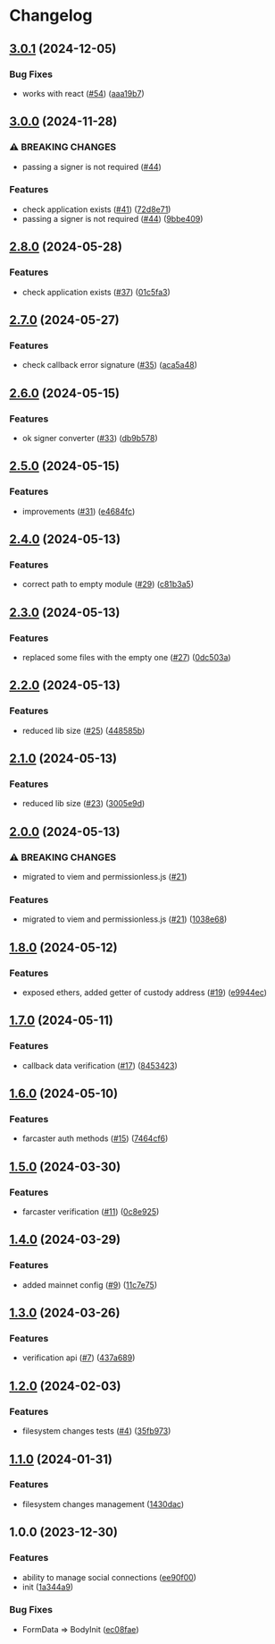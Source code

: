 # Changelog

## [3.0.1](https://github.com/DappyKit/sdk/compare/v3.0.0...v3.0.1) (2024-12-05)


### Bug Fixes

* works with react ([#54](https://github.com/DappyKit/sdk/issues/54)) ([aaa19b7](https://github.com/DappyKit/sdk/commit/aaa19b75c73ae1cca35fd62215580365bf444336))

## [3.0.0](https://github.com/DappyKit/sdk/compare/v2.8.0...v3.0.0) (2024-11-28)


### ⚠ BREAKING CHANGES

* passing a signer is not required ([#44](https://github.com/DappyKit/sdk/issues/44))

### Features

* check application exists ([#41](https://github.com/DappyKit/sdk/issues/41)) ([72d8e71](https://github.com/DappyKit/sdk/commit/72d8e71fbbb517d7ad6228fcbfb3e30127ae33fa))
* passing a signer is not required ([#44](https://github.com/DappyKit/sdk/issues/44)) ([9bbe409](https://github.com/DappyKit/sdk/commit/9bbe409125eb166a442ebcbaf5036e87006b8b8f))

## [2.8.0](https://github.com/DappyKit/sdk/compare/v2.7.0...v2.8.0) (2024-05-28)


### Features

* check application exists ([#37](https://github.com/DappyKit/sdk/issues/37)) ([01c5fa3](https://github.com/DappyKit/sdk/commit/01c5fa3b4d69ab35bb221e2951cb2dec5cf5b576))

## [2.7.0](https://github.com/DappyKit/sdk/compare/v2.6.0...v2.7.0) (2024-05-27)


### Features

* check callback error signature ([#35](https://github.com/DappyKit/sdk/issues/35)) ([aca5a48](https://github.com/DappyKit/sdk/commit/aca5a48a4e4fd4ba2898226c160d25140686ec52))

## [2.6.0](https://github.com/DappyKit/sdk/compare/v2.5.0...v2.6.0) (2024-05-15)


### Features

* ok signer converter ([#33](https://github.com/DappyKit/sdk/issues/33)) ([db9b578](https://github.com/DappyKit/sdk/commit/db9b5786d83359f4fffc08d66d860165df95d6ae))

## [2.5.0](https://github.com/DappyKit/sdk/compare/v2.4.0...v2.5.0) (2024-05-15)


### Features

* improvements ([#31](https://github.com/DappyKit/sdk/issues/31)) ([e4684fc](https://github.com/DappyKit/sdk/commit/e4684fc3a66da9d26af5bf3dc113f7844ad8c87a))

## [2.4.0](https://github.com/DappyKit/sdk/compare/v2.3.0...v2.4.0) (2024-05-13)


### Features

* correct path to empty module ([#29](https://github.com/DappyKit/sdk/issues/29)) ([c81b3a5](https://github.com/DappyKit/sdk/commit/c81b3a57b3ed8d502f05fee3f532e95f4bde1bd1))

## [2.3.0](https://github.com/DappyKit/sdk/compare/v2.2.0...v2.3.0) (2024-05-13)


### Features

* replaced some files with the empty one ([#27](https://github.com/DappyKit/sdk/issues/27)) ([0dc503a](https://github.com/DappyKit/sdk/commit/0dc503a764402cdb2895205e28bea93829e24346))

## [2.2.0](https://github.com/DappyKit/sdk/compare/v2.1.0...v2.2.0) (2024-05-13)


### Features

* reduced lib size ([#25](https://github.com/DappyKit/sdk/issues/25)) ([448585b](https://github.com/DappyKit/sdk/commit/448585bafe4f1d4fb0648835bd473402b6c5e6d2))

## [2.1.0](https://github.com/DappyKit/sdk/compare/v2.0.0...v2.1.0) (2024-05-13)


### Features

* reduced lib size ([#23](https://github.com/DappyKit/sdk/issues/23)) ([3005e9d](https://github.com/DappyKit/sdk/commit/3005e9db9b870c800dd07d870243e17cee00eea2))

## [2.0.0](https://github.com/DappyKit/sdk/compare/v1.8.0...v2.0.0) (2024-05-13)


### ⚠ BREAKING CHANGES

* migrated to viem and permissionless.js ([#21](https://github.com/DappyKit/sdk/issues/21))

### Features

* migrated to viem and permissionless.js ([#21](https://github.com/DappyKit/sdk/issues/21)) ([1038e68](https://github.com/DappyKit/sdk/commit/1038e6846ff422c534900a241a027db4db850af1))

## [1.8.0](https://github.com/DappyKit/sdk/compare/v1.7.0...v1.8.0) (2024-05-12)


### Features

* exposed ethers, added getter of custody address ([#19](https://github.com/DappyKit/sdk/issues/19)) ([e9944ec](https://github.com/DappyKit/sdk/commit/e9944ec1538c1d9b77a872c03b43dc226ce704f7))

## [1.7.0](https://github.com/DappyKit/sdk/compare/v1.6.0...v1.7.0) (2024-05-11)


### Features

* callback data verification ([#17](https://github.com/DappyKit/sdk/issues/17)) ([8453423](https://github.com/DappyKit/sdk/commit/8453423788e229eaf7e0cdaec3ca2bbb8bcbe631))

## [1.6.0](https://github.com/DappyKit/sdk/compare/v1.5.0...v1.6.0) (2024-05-10)


### Features

* farcaster auth methods ([#15](https://github.com/DappyKit/sdk/issues/15)) ([7464cf6](https://github.com/DappyKit/sdk/commit/7464cf6ea8c4cb95b7b12152bacb2853bdd0f0c8))

## [1.5.0](https://github.com/DappyKit/sdk/compare/v1.4.0...v1.5.0) (2024-03-30)


### Features

* farcaster verification ([#11](https://github.com/DappyKit/sdk/issues/11)) ([0c8e925](https://github.com/DappyKit/sdk/commit/0c8e9255c7ef5be86893611d18d7756bfb6998fd))

## [1.4.0](https://github.com/DappyKit/sdk/compare/v1.3.0...v1.4.0) (2024-03-29)


### Features

* added mainnet config ([#9](https://github.com/DappyKit/sdk/issues/9)) ([11c7e75](https://github.com/DappyKit/sdk/commit/11c7e753a0f5c1b4ff2b1426daff9fda431839ba))

## [1.3.0](https://github.com/DappyKit/sdk/compare/v1.2.0...v1.3.0) (2024-03-26)


### Features

* verification api ([#7](https://github.com/DappyKit/sdk/issues/7)) ([437a689](https://github.com/DappyKit/sdk/commit/437a68909b91afd91b9102f57c3b491a3a2017cc))

## [1.2.0](https://github.com/DappyKit/sdk/compare/v1.1.0...v1.2.0) (2024-02-03)


### Features

* filesystem changes tests ([#4](https://github.com/DappyKit/sdk/issues/4)) ([35fb973](https://github.com/DappyKit/sdk/commit/35fb973d17767ecea163220e6d4d92dba974bef9))

## [1.1.0](https://github.com/DappyKit/sdk/compare/v1.0.0...v1.1.0) (2024-01-31)


### Features

* filesystem changes management ([1430dac](https://github.com/DappyKit/sdk/commit/1430dac37d1a877f6b16071f80ae00171a55ab32))

## 1.0.0 (2023-12-30)


### Features

* ability to manage social connections ([ee90f00](https://github.com/DappyKit/sdk/commit/ee90f006d86685e3f75be128249626a700ec33a0))
* init ([1a344a9](https://github.com/DappyKit/sdk/commit/1a344a9d85579938b9a462b53d3e82f05355ac9c))


### Bug Fixes

* FormData =&gt; BodyInit ([ec08fae](https://github.com/DappyKit/sdk/commit/ec08fae1b3e426ba5c9b46b9bbd506ccc89ed3ef))
